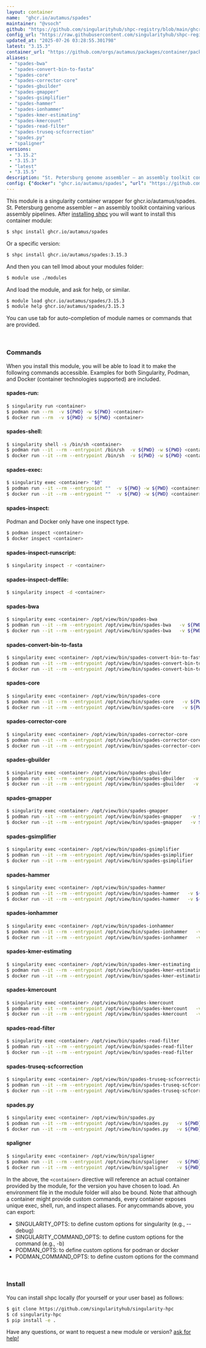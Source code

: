 ```yaml
---
layout: container
name:  "ghcr.io/autamus/spades"
maintainer: "@vsoch"
github: "https://github.com/singularityhub/shpc-registry/blob/main/ghcr.io/autamus/spades/container.yaml"
config_url: "https://raw.githubusercontent.com/singularityhub/shpc-registry/main/ghcr.io/autamus/spades/container.yaml"
updated_at: "2025-07-26 03:28:55.301798"
latest: "3.15.3"
container_url: "https://github.com/orgs/autamus/packages/container/package/spades"
aliases:
 - "spades-bwa"
 - "spades-convert-bin-to-fasta"
 - "spades-core"
 - "spades-corrector-core"
 - "spades-gbuilder"
 - "spades-gmapper"
 - "spades-gsimplifier"
 - "spades-hammer"
 - "spades-ionhammer"
 - "spades-kmer-estimating"
 - "spades-kmercount"
 - "spades-read-filter"
 - "spades-truseq-scfcorrection"
 - "spades.py"
 - "spaligner"
versions:
 - "3.15.2"
 - "3.15.3"
 - "latest"
 - "3.15.5"
description: "St. Petersburg genome assembler – an assembly toolkit containing various assembly pipelines."
config: {"docker": "ghcr.io/autamus/spades", "url": "https://github.com/orgs/autamus/packages/container/package/spades", "maintainer": "@vsoch", "description": "St. Petersburg genome assembler \u2013 an assembly toolkit containing various assembly pipelines.", "latest": {"3.15.3": "sha256:a225a30c5d2861784184b59149e75d1b5b0594827a4d03e23aa246ea980130e7"}, "tags": {"3.15.2": "sha256:f93ed1e3cff94d5db0e8ab238fc2287222536763bd2f5471a5cf8580cea963cf", "3.15.3": "sha256:a225a30c5d2861784184b59149e75d1b5b0594827a4d03e23aa246ea980130e7", "latest": "sha256:32dc7c7cf7a2940cfc664bcb74e6a6c4e387fb2ecc4b6bf81c1a3f8c976329db", "3.15.5": "sha256:32dc7c7cf7a2940cfc664bcb74e6a6c4e387fb2ecc4b6bf81c1a3f8c976329db"}, "aliases": {"spades-bwa": "/opt/view/bin/spades-bwa", "spades-convert-bin-to-fasta": "/opt/view/bin/spades-convert-bin-to-fasta", "spades-core": "/opt/view/bin/spades-core", "spades-corrector-core": "/opt/view/bin/spades-corrector-core", "spades-gbuilder": "/opt/view/bin/spades-gbuilder", "spades-gmapper": "/opt/view/bin/spades-gmapper", "spades-gsimplifier": "/opt/view/bin/spades-gsimplifier", "spades-hammer": "/opt/view/bin/spades-hammer", "spades-ionhammer": "/opt/view/bin/spades-ionhammer", "spades-kmer-estimating": "/opt/view/bin/spades-kmer-estimating", "spades-kmercount": "/opt/view/bin/spades-kmercount", "spades-read-filter": "/opt/view/bin/spades-read-filter", "spades-truseq-scfcorrection": "/opt/view/bin/spades-truseq-scfcorrection", "spades.py": "/opt/view/bin/spades.py", "spaligner": "/opt/view/bin/spaligner"}}
---
```


This module is a singularity container wrapper for ghcr.io/autamus/spades.
St. Petersburg genome assembler – an assembly toolkit containing various assembly pipelines.
After [installing shpc](#install) you will want to install this container module:


```bash
$ shpc install ghcr.io/autamus/spades
```

Or a specific version:

```bash
$ shpc install ghcr.io/autamus/spades:3.15.3
```

And then you can tell lmod about your modules folder:

```bash
$ module use ./modules
```

And load the module, and ask for help, or similar.

```bash
$ module load ghcr.io/autamus/spades/3.15.3
$ module help ghcr.io/autamus/spades/3.15.3
```

You can use tab for auto-completion of module names or commands that are provided.

<br>

### Commands

When you install this module, you will be able to load it to make the following commands accessible.
Examples for both Singularity, Podman, and Docker (container technologies supported) are included.

#### spades-run:

```bash
$ singularity run <container>
$ podman run --rm  -v ${PWD} -w ${PWD} <container>
$ docker run --rm  -v ${PWD} -w ${PWD} <container>
```

#### spades-shell:

```bash
$ singularity shell -s /bin/sh <container>
$ podman run --it --rm --entrypoint /bin/sh  -v ${PWD} -w ${PWD} <container>
$ docker run --it --rm --entrypoint /bin/sh  -v ${PWD} -w ${PWD} <container>
```

#### spades-exec:

```bash
$ singularity exec <container> "$@"
$ podman run --it --rm --entrypoint ""  -v ${PWD} -w ${PWD} <container> "$@"
$ docker run --it --rm --entrypoint ""  -v ${PWD} -w ${PWD} <container> "$@"
```

#### spades-inspect:

Podman and Docker only have one inspect type.

```bash
$ podman inspect <container>
$ docker inspect <container>
```

#### spades-inspect-runscript:

```bash
$ singularity inspect -r <container>
```

#### spades-inspect-deffile:

```bash
$ singularity inspect -d <container>
```


#### spades-bwa

```bash
$ singularity exec <container> /opt/view/bin/spades-bwa
$ podman run --it --rm --entrypoint /opt/view/bin/spades-bwa   -v ${PWD} -w ${PWD} <container> -c " $@"
$ docker run --it --rm --entrypoint /opt/view/bin/spades-bwa   -v ${PWD} -w ${PWD} <container> -c " $@"
```


#### spades-convert-bin-to-fasta

```bash
$ singularity exec <container> /opt/view/bin/spades-convert-bin-to-fasta
$ podman run --it --rm --entrypoint /opt/view/bin/spades-convert-bin-to-fasta   -v ${PWD} -w ${PWD} <container> -c " $@"
$ docker run --it --rm --entrypoint /opt/view/bin/spades-convert-bin-to-fasta   -v ${PWD} -w ${PWD} <container> -c " $@"
```


#### spades-core

```bash
$ singularity exec <container> /opt/view/bin/spades-core
$ podman run --it --rm --entrypoint /opt/view/bin/spades-core   -v ${PWD} -w ${PWD} <container> -c " $@"
$ docker run --it --rm --entrypoint /opt/view/bin/spades-core   -v ${PWD} -w ${PWD} <container> -c " $@"
```


#### spades-corrector-core

```bash
$ singularity exec <container> /opt/view/bin/spades-corrector-core
$ podman run --it --rm --entrypoint /opt/view/bin/spades-corrector-core   -v ${PWD} -w ${PWD} <container> -c " $@"
$ docker run --it --rm --entrypoint /opt/view/bin/spades-corrector-core   -v ${PWD} -w ${PWD} <container> -c " $@"
```


#### spades-gbuilder

```bash
$ singularity exec <container> /opt/view/bin/spades-gbuilder
$ podman run --it --rm --entrypoint /opt/view/bin/spades-gbuilder   -v ${PWD} -w ${PWD} <container> -c " $@"
$ docker run --it --rm --entrypoint /opt/view/bin/spades-gbuilder   -v ${PWD} -w ${PWD} <container> -c " $@"
```


#### spades-gmapper

```bash
$ singularity exec <container> /opt/view/bin/spades-gmapper
$ podman run --it --rm --entrypoint /opt/view/bin/spades-gmapper   -v ${PWD} -w ${PWD} <container> -c " $@"
$ docker run --it --rm --entrypoint /opt/view/bin/spades-gmapper   -v ${PWD} -w ${PWD} <container> -c " $@"
```


#### spades-gsimplifier

```bash
$ singularity exec <container> /opt/view/bin/spades-gsimplifier
$ podman run --it --rm --entrypoint /opt/view/bin/spades-gsimplifier   -v ${PWD} -w ${PWD} <container> -c " $@"
$ docker run --it --rm --entrypoint /opt/view/bin/spades-gsimplifier   -v ${PWD} -w ${PWD} <container> -c " $@"
```


#### spades-hammer

```bash
$ singularity exec <container> /opt/view/bin/spades-hammer
$ podman run --it --rm --entrypoint /opt/view/bin/spades-hammer   -v ${PWD} -w ${PWD} <container> -c " $@"
$ docker run --it --rm --entrypoint /opt/view/bin/spades-hammer   -v ${PWD} -w ${PWD} <container> -c " $@"
```


#### spades-ionhammer

```bash
$ singularity exec <container> /opt/view/bin/spades-ionhammer
$ podman run --it --rm --entrypoint /opt/view/bin/spades-ionhammer   -v ${PWD} -w ${PWD} <container> -c " $@"
$ docker run --it --rm --entrypoint /opt/view/bin/spades-ionhammer   -v ${PWD} -w ${PWD} <container> -c " $@"
```


#### spades-kmer-estimating

```bash
$ singularity exec <container> /opt/view/bin/spades-kmer-estimating
$ podman run --it --rm --entrypoint /opt/view/bin/spades-kmer-estimating   -v ${PWD} -w ${PWD} <container> -c " $@"
$ docker run --it --rm --entrypoint /opt/view/bin/spades-kmer-estimating   -v ${PWD} -w ${PWD} <container> -c " $@"
```


#### spades-kmercount

```bash
$ singularity exec <container> /opt/view/bin/spades-kmercount
$ podman run --it --rm --entrypoint /opt/view/bin/spades-kmercount   -v ${PWD} -w ${PWD} <container> -c " $@"
$ docker run --it --rm --entrypoint /opt/view/bin/spades-kmercount   -v ${PWD} -w ${PWD} <container> -c " $@"
```


#### spades-read-filter

```bash
$ singularity exec <container> /opt/view/bin/spades-read-filter
$ podman run --it --rm --entrypoint /opt/view/bin/spades-read-filter   -v ${PWD} -w ${PWD} <container> -c " $@"
$ docker run --it --rm --entrypoint /opt/view/bin/spades-read-filter   -v ${PWD} -w ${PWD} <container> -c " $@"
```


#### spades-truseq-scfcorrection

```bash
$ singularity exec <container> /opt/view/bin/spades-truseq-scfcorrection
$ podman run --it --rm --entrypoint /opt/view/bin/spades-truseq-scfcorrection   -v ${PWD} -w ${PWD} <container> -c " $@"
$ docker run --it --rm --entrypoint /opt/view/bin/spades-truseq-scfcorrection   -v ${PWD} -w ${PWD} <container> -c " $@"
```


#### spades.py

```bash
$ singularity exec <container> /opt/view/bin/spades.py
$ podman run --it --rm --entrypoint /opt/view/bin/spades.py   -v ${PWD} -w ${PWD} <container> -c " $@"
$ docker run --it --rm --entrypoint /opt/view/bin/spades.py   -v ${PWD} -w ${PWD} <container> -c " $@"
```


#### spaligner

```bash
$ singularity exec <container> /opt/view/bin/spaligner
$ podman run --it --rm --entrypoint /opt/view/bin/spaligner   -v ${PWD} -w ${PWD} <container> -c " $@"
$ docker run --it --rm --entrypoint /opt/view/bin/spaligner   -v ${PWD} -w ${PWD} <container> -c " $@"
```



In the above, the `<container>` directive will reference an actual container provided
by the module, for the version you have chosen to load. An environment file in the
module folder will also be bound. Note that although a container
might provide custom commands, every container exposes unique exec, shell, run, and
inspect aliases. For anycommands above, you can export:

 - SINGULARITY_OPTS: to define custom options for singularity (e.g., --debug)
 - SINGULARITY_COMMAND_OPTS: to define custom options for the command (e.g., -b)
 - PODMAN_OPTS: to define custom options for podman or docker
 - PODMAN_COMMAND_OPTS: to define custom options for the command

<br>

### Install

You can install shpc locally (for yourself or your user base) as follows:

```bash
$ git clone https://github.com/singularityhub/singularity-hpc
$ cd singularity-hpc
$ pip install -e .
```

Have any questions, or want to request a new module or version? [ask for help!](https://github.com/singularityhub/singularity-hpc/issues)
